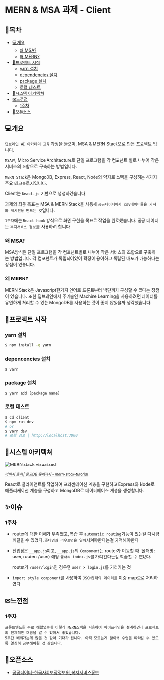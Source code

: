 # MERN & MSA 과제 - Client

## 📎목차

* [💻개요](#개요)
  + [왜 MSA?](#왜-msa)
  + [왜 MERN?](#왜-mern)
* [📁프로젝트 시작](#프로젝트-시작)
  + [yarn 설치](#yarn-설치)
  + [dependencies 설치](#dependencies-설치)
  + [package 설치](#package-설치)
  + [로컬 테스트](#로컬-테스트)
* [📐시스템 아키텍쳐](#시스템-아키텍쳐)
* [✉느낀점](#느낀점)
  + [1주차](#1주차)
* [📍오픈소스](#오픈소스)



## 💻개요

`딥브레인 AI 아카데미 교육` 과정을 들으며, MSA & MERN Stack으로 만든 프로젝트 입니다.

`MSA란`, Micro Service Architacture로  단일 프로그램을 각 컴포넌트 별로 나누어 작은 서비스의 조합으로 구축하는 방법입니다.

`MERN Stack`은 MongoDB, Express, React, Node의 약자로 스택을 구성하는 4가지 주요 테크놀로지입니다.

Client는 `React.js` 기반으로 생성하였습니다

과제의 최종 목표는 MSA & MERN Stack을 사용해 `공공데이터에서 csv데이터들을 가져와 게시판을 만드는 것`입니다.

`1주차`에는 `React hook` 방식으로 화면 구현을 목표로 작업을 완료했습니다.  공공 데이터는 `복지서비스 정보`를 사용하려 합니다

### 왜 MSA?

MSA방식은 단일 프로그램을 각 컴포넌트별로 나누어 작은 서비스의 조합으로 구축하는 방법입니다. 각 컴포넌트가 독립되어있어 확장이 용이하고 독립된 배포가 가능하다는 장점이 있습니다.

### 왜 MERN?

MERN Stack은 Javascript한가지 언어로 프론트부터 백단까지 구성할 수 있다는 장점이 있습니다. 또한 딥브레인에서 주기술인 Machine Learning을 사용하려면 데이터를 유연하게 처리할 수 있는 MongoDB를 사용하는 것이 좋지 않았을까 생각했습니다.  



## 📁프로젝트 시작

### yarn 설치

```bash
$ npm install -g yarn
```

### dependencies 설치

```bash
$ yarn
```

### package 설치

```bash
$ yarn add [package name]
```

### 로컬 테스트

```bash
$ cd client
$ npm run dev
# or
$ yarn dev
# 로컬 경로 | http://localhost:3000 
```



## 📐시스템 아키텍쳐

![MERN stack visualized](https://webimages.mongodb.com/_com_assets/cms/kobuybqq12c9ya16f-mernstack_visualized.png?auto=format%2Ccompress)

<small><i><a href='https://www.mongodb.com/languages/mern-stack-tutorial'>이미지 출처 | 몽고DB 홈페이지 - mern-stack-tutorial</a></i></small>

React로 클라이언트를 작업하여 프리젠테이션 계층을 구현하고 Express와 Node로 애플리케이션 계층을 구성하고 MongoDB로 데이터베이스 계층을 생성합니다.



## ✨이슈

### 1주차

* router에 대한 이해가 부족했고, 복습 후 `automatic routing`기능이 있는걸 다시금 깨달을 수 있었다. `폴더명과 라우트명을 일치`시켜야한다는걸 기억해야한다

* 진입점은 `__app.js`이고,  `__app.js`의 `Component`는 router가 이동할 때 (폴더명: user, router: /user) 해당 `폴더의 index.js`를 가리킨다는걸 학습할 수 있었다. 

  router가 `/user/login`인 경우엔 `user > login.js`를 가리키는 것

* `import style component`를 사용하여 `JSON형태의 데이터`를 이중 map으로 처리하였다 





## ✉느낀점

### 1주차

```
프론트엔드를 주로 해왔었는데 이렇게 MERN스택을 사용하여 파이프라인을 설계하면서 프로젝트의 전체적인 흐름을 알 수 있어서 좋았습니다. 
5주간 배워가는게 많을 것 같아 기대가 됩니다. 아직 모르는게 많아서 수업을 따라갈 수 있도록 열심히 공부해야될 것 같습니다.
```



## 📍오픈소스

* [공공데이터-한국사회보장정보원_복지서비스정보](https://www.data.go.kr/data/15083323/fileData.do)

